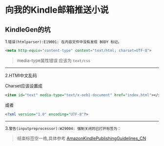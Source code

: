 # 向我的Kindle邮箱推送小说

## KindleGen的坑

1.`错误(htmlparser):E19001: 在内容文件中没有发现 BODY 标记。`

``` html
<meta http-equiv="content-type" content="text/html; charset=UTF-8">
```

> media-type属性错误 应该为 `text/css`

---
2.HTMl中文乱码  

Charset应该设置成

```xml
<item id="text" media-type="text/x-oeb1-document" href="index.html"></item>
```

或者

```xml
<?xml version="1.0" encoding="UTF-8"?>
```



---
3.`警告(inputpreprocessor):W29004: 强制关闭的已打开标签为：`
> 结束标签空一格,具体参考 [AmazonKindlePublishingGuidelines_CN](AmazonKindlePublishingGuidelines_CN.pdf)
